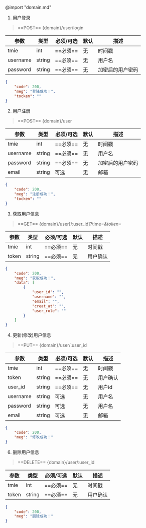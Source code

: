 
@import "domain.md"

1. 用户登录

> ==POST== {domain}/user/login

|参数|类型|必须/可选|默认|描述|
|-|-|-|-|-|
|tmie|int|==必须==|无|时间戳|
|username|string|==必须==|无|用户名|
|password|string|==必须==|无|加密后的用户密码|

```json {.line-numbers}
{
    "code": 200,
    "meg": "登陆成功！",
    "tocken": ""
}
```

2. 用户注册

> ==POST== {domain}/user

|参数|类型|必须/可选|默认|描述|
|-|-|-|-|-|
|tmie|int|==必须==|无|时间戳|
|username|string|==必须==|无|用户名|
|password|string|==必须==|无|加密后的用户密码|
|email|string|可选|无|邮箱|

```json {.line-numbers}
{
    "code": 200,
    "meg": "注册成功！",
    "tocken": ""
}
```

3. 获取用户信息

> ==GET== {domain}/user[/:user_id]?time=*&token=*

|参数|类型|必须/可选|默认|描述|
|-|-|-|-|-|
|tmie|int|==必须==|无|时间戳|
|token|string|==必须==|无|用户确认|

```json {.line-numbers}
{
    "code": 200,
    "meg": "获取成功！",
    "data": [
        {
            "user_id": "",
            "username": "",
            "email": "",
            "creat_at": "",
            "user_role": ""
        }
    ]
}
```

4. 更新(修改)用户信息

> ==PUT== {domain}/user/:user_id

|参数|类型|必须/可选|默认|描述|
|-|-|-|-|-|
|tmie|int|==必须==|无|时间戳|
|token|string|==必须==|无|用户确认|
|user_id|string|==必须==|无|用户id|
|username|string|可选|无|用户名|
|password|string|可选|无|用户名|
|email|string|可选|无|邮箱|

```json {.line-numbers}
{
    "code": 200,
    "meg": "修改成功！"
}
```

6. 删除用户信息

> ==DELETE== {domain}/user/:user_id

|参数|类型|必须/可选|默认|描述|
|-|-|-|-|-|
|tmie|int|==必须==|无|时间戳|
|token|string|==必须==|无|用户确认|

```json {.line-numbers}
{
    "code": 200,
    "meg": "删除成功！"
}
```